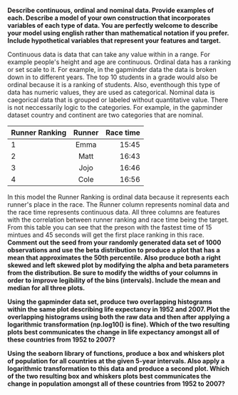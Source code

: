**Describe continuous, ordinal and nominal data. Provide examples of each. Describe a model of your own construction that incorporates variables of each type of data. You are perfectly welcome to describe your model using english rather than mathematical notation if you prefer. Include hypothetical variables that represent your features and target.**

Continuous data is data that can take any value within in a range. For example people's height and age are continuous. Ordinal data has a ranking or set scale to it. For example, in the gapminder data the data is broken down in to different years. The top 10 students in a grade would also be ordinal because it is a ranking of students. Also, eventhough this type of data has numeric values, they are used as categorical. Nominal data is caegorical data that is grouped or labeled without quantitative value. There is not neccessarily logic to the categories. For example, in the gapminder dataset country and continent are two categories that are nominal.

|  Runner Ranking  | Runner        | Race time  | 
| ---------------- |:-------------:| ----------:|
| 1                | Emma          | 15:45      | 
| 2                | Matt          | 16:43      |
| 3                | Jojo          | 16:46      |
| 4                | Cole          | 16:56      | 

In this model the Runner Ranking is ordinal data because it represents each runner's place in the race. The Runner column represents nominal data and the race time represents continuous data. All three columns are features with the correlation between runner ranking and race time being the target. From this table you can see that the preson with the fastest time of 15 mintues and 45 seconds will get the first place ranking in this race. 
**Comment out the seed from your randomly generated data set of 1000 observations and use the beta distribution to produce a plot that has a mean that approximates the 50th percentile. Also produce both a right skewed and left skewed plot by modifying the alpha and beta parameters from the distribution. Be sure to modify the widths of your columns in order to improve legibility of the bins (intervals). Include the mean and median for all three plots.**

**Using the gapminder data set, produce two overlapping histograms within the same plot describing life expectancy in 1952 and 2007. Plot the overlapping histograms using both the raw data and then after applying a logarithmic transformation (np.log10() is fine). Which of the two resulting plots best communicates the change in life expectancy amongst all of these countries from 1952 to 2007?**

**Using the seaborn library of functions, produce a box and whiskers plot of population for all countries at the given 5-year intervals. Also apply a logarithmic transformation to this data and produce a second plot. Which of the two resulting box and whiskers plots best communicates the change in population amongst all of these countries from 1952 to 2007?**
